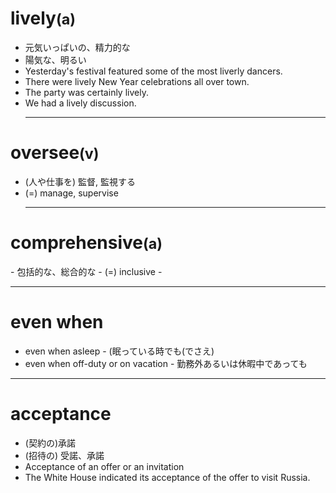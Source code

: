 <h1>lively<small>(a)</small></h1>

- 元気いっぱいの、精力的な
- 陽気な、明るい
- Yesterday's festival featured some of the most liverly dancers.
- There were lively New Year celebrations all over town.
- The party was certainly lively.
- We had a lively discussion.
  <hr />

<h1>oversee<small>(v)</small></h1>

- (人や仕事を) 監督, 監視する
- (=) manage, supervise
  <hr />

<h1>comprehensive<small>(a)</small></h1>
- 包括的な、総合的な
- (=) inclusive
- 
<hr />

<h1>even when<small></small></h1>

- even when asleep - (眠っている時でも(でさえ)
- even when off-duty or on vacation - 勤務外あるいは休暇中であっても

<hr />

<h1>acceptance<small></small></h1>

- (契約の)承諾
- (招待の) 受諾、承諾
- Acceptance of an offer or an invitation
- The White House indicated its acceptance of the offer to visit Russia.
